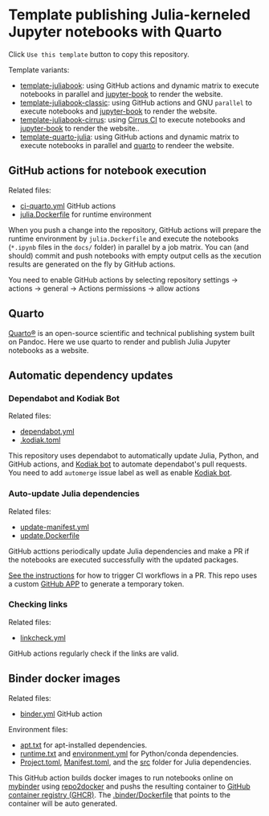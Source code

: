 # Template publishing Julia-kerneled Jupyter notebooks with Quarto

Click `Use this template` button to copy this repository.

Template variants:

- [template-juliabook](https://github.com/sosiristseng/template-juliabook): using GitHub actions and dynamic matrix to execute notebooks in parallel and [jupyter-book][] to render the website.
- [template-juliabook-classic](https://github.com/sosiristseng/template-juliabook-classic): using GitHub actions and GNU `parallel` to execute notebooks and [jupyter-book][] to render the website.
- [template-juliabook-cirrus](https://github.com/sosiristseng/template-juliabook-cirrus): using [Cirrus CI][] to execute notebooks and [jupyter-book][] to render the website..
- [template-quarto-julia](https://github.com/sosiristseng/template-quarto-julia): using GitHub actions and dynamic matrix to execute notebooks in parallel and [quarto][] to rendeer the website.

[quarto]: https://quarto.org/
[jupyter-book]: https://jupyterbook.org/
[Cirrus CI]: https://cirrus-ci.org/

## GitHub actions for notebook execution

Related files:
- [ci-quarto.yml](.github/workflows/ci-quarto.yml) GitHub actions
- [julia.Dockerfile](.github/julia.Dockerfile) for runtime environment

When you push a change into the repository, GitHub actions will prepare the runtime environment by `julia.Dockerfile` and execute the notebooks (`*.ipynb` files in the `docs/` folder) in parallel by a job matrix. You can (and should) commit and push notebooks with empty output cells as the xecution results are generated on the fly by GitHub actions.

You need to enable GitHub actions by selecting repository settings -> actions -> general -> Actions permissions -> allow actions

## Quarto

[Quarto®](https://quarto.org/) is an open-source scientific and technical publishing system built on Pandoc. Here we use quarto to render and publish Julia Jupyter notebooks as a website.

## Automatic dependency updates

### Dependabot and Kodiak Bot

Related files:
- [dependabot.yml](.github/dependabot.yml)
- [.kodiak.toml](.github/.kodiak.toml)

This repository uses dependabot to automatically update Julia, Python, and GitHub actions, and [Kodiak bot](https://kodiakhq.com/) to automate dependabot's pull requests. You need to add `automerge` issue label as well as enable [Kodiak bot](https://kodiakhq.com/).

### Auto-update Julia dependencies

Related files:
- [update-manifest.yml](.github/workflows/update-manifest.yml)
- [update.Dockerfile](.github/update.Dockerfile)

GitHub acttions periodically update Julia dependencies and make a PR if the notebooks are executed successfully with the updated packages.

[See the instructions](https://github.com/peter-evans/create-pull-request/blob/main/docs/concepts-guidelines.md#triggering-further-workflow-runs) for how to trigger CI workflows in a PR. This repo uses a custom [GitHub APP](https://github.com/peter-evans/create-pull-request/blob/main/docs/concepts-guidelines.md#authenticating-with-github-app-generated-tokens) to generate a temporary token.

### Checking links

Related files:
- [linkcheck.yml](.github/workflows/update-manifest.yml)

GitHub actions regularly check if the links are valid.

## Binder docker images

Related files:
- [binder.yml](.github/workflows/binder.yml) GitHub action

Environment files:
- [apt.txt](apt.txt) for apt-installed dependencies.
- [runtime.txt](runtime.txt) and [environment.yml](environment.yml) for Python/conda dependencies.
- [Project.toml](Project.toml), [Manifest.toml](Manifest.toml), and the [src](src/) folder for Julia dependencies.

This GitHub action builds docker images to run notebooks online on [mybinder](https://mybinder.org/) using [repo2docker](https://repo2docker.readthedocs.io/) and pushs the resulting container to [GitHub container registry (GHCR)][ghcr]. The [.binder/Dockerfile](.binder/Dockerfile) that points to the container will be auto generated.

[ghcr]: https://docs.github.com/en/packages/working-with-a-github-packages-registry/working-with-the-container-registry
